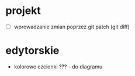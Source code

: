 # projekt

- [ ] wprowadzanie zmian poprzez git patch (git diff)



# edytorskie

- kolorowe czcionki ??? - do diagramu